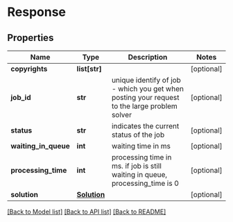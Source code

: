 # Response

## Properties
Name | Type | Description | Notes
------------ | ------------- | ------------- | -------------
**copyrights** | **list[str]** |  | [optional] 
**job_id** | **str** | unique identify of job - which you get when posting your request to the large problem solver | [optional] 
**status** | **str** | indicates the current status of the job | [optional] 
**waiting_in_queue** | **int** | waiting time in ms | [optional] 
**processing_time** | **int** | processing time in ms. if job is still waiting in queue, processing_time is 0 | [optional] 
**solution** | [**Solution**](Solution.md) |  | [optional] 

[[Back to Model list]](../README.md#documentation-for-models) [[Back to API list]](../README.md#documentation-for-api-endpoints) [[Back to README]](../README.md)



